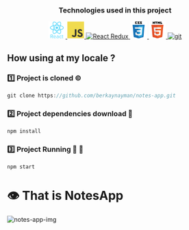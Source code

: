 <h3 align="center"> Technologies used in this project </h3>
<p align="center">
  <a href="https://reactjs.org/" target="_blank" rel="noreferrer">
    <img src="https://raw.githubusercontent.com/devicons/devicon/master/icons/react/react-original-wordmark.svg" alt="react" width="40" height="40"/>
  </a>
  <a href="https://developer.mozilla.org/en-US/docs/Web/JavaScript" target="_blank" rel="noreferrer">
    <img src="https://raw.githubusercontent.com/devicons/devicon/master/icons/javascript/javascript-original.svg" alt="javascript" width="40"                   height="40"/>
  </a>
  <a href="https://react-redux.js.org/" target="_blank" rel="noreferrer">
    <img src="https://d33wubrfki0l68.cloudfront.net/0834d0215db51e91525a25acf97433051f280f2f/c30f5/img/redux.svg" alt="React Redux" width="40" height="40"/>
  </a>
  <a href="https://www.w3schools.com/css/" target="_blank" rel="noreferrer">
    <img src="https://raw.githubusercontent.com/devicons/devicon/master/icons/css3/css3-original-wordmark.svg" alt="css3" width="40" height="40"/>
  </a>
  <a href="https://www.w3.org/html/" target="_blank" rel="noreferrer">
    <img src="https://raw.githubusercontent.com/devicons/devicon/master/icons/html5/html5-original-wordmark.svg" alt="html5" width="40" height="40"/>
  </a>
  <a href="https://git-scm.com/" target="_blank" rel="noreferrer">
    <img src="https://www.vectorlogo.zone/logos/git-scm/git-scm-icon.svg" alt="git" width="40" height="40"/>
  </a>
</p>

  
## How using at my locale ?
<p align="center">
<h3>1️⃣ Project is cloned ©️</h3>
  
```javascript
git clone https://github.com/berkaynayman/notes-app.git
```

<h3>2️⃣ Project dependencies download 🔽</h3>
  
```javascript
npm install
```

<h3>3️⃣ Project Running 🏃 🥳</h3>
  
```javascript
npm start
```

</p>

# 👁️ That is NotesApp

![notes-app-img](https://user-images.githubusercontent.com/62603509/158021561-7dd098cd-c429-4e50-b40d-43bc3ef47461.png)
